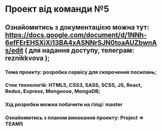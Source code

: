 # Проект від команди №5
## Ознайомитись з документацією можна тут: https://docs.google.com/document/d/1NNh-6efFErEHSXiXi13BA4xASNNrSJN0toaAUZbwnAs/edit ( для надання доступу, телеграм: reznikkvova );
### Тема проекту: розробка сервісу для скорочення посилань;
### Стек технологій: HTML5, CSS3, SASS, SCSS, JS, React, Redux, Express, Mongoose, MongoDB;
### Хід розробки можна побачити на гілці: master
### Ознайомитись з планом винокання проекту: Project => TEAM5
 
